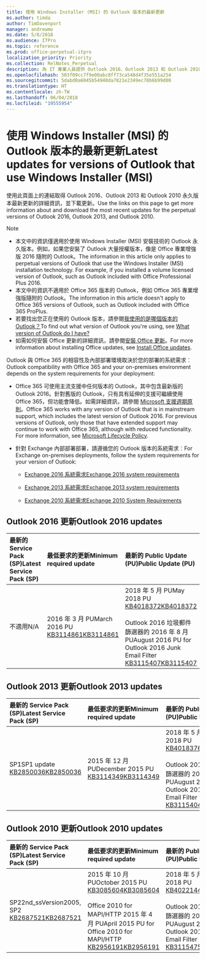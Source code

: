 ```yaml
---
title: 使用 Windows Installer (MSI) 的 Outlook 版本的最新更新
ms.author: timda
author: TimDavenport
manager: andrewmo
ms.date: 5/8/2018
ms.audience: ITPro
ms.topic: reference
ms.prod: office-perpetual-itpro
localization_priority: Priority
ms.collection: RelNotes_Perpetual
description: 為 IT 專業人員提供 Outlook 2016、Outlook 2013 和 Outlook 2010 永久版本的最新更新資訊連結
ms.openlocfilehash: 503f09cc7f9e00abc8ff73ca548d4f35e551a254
ms.sourcegitcommit: 5dabd0a6045b54940da7821e2349ec78b6b99d00
ms.translationtype: HT
ms.contentlocale: zh-TW
ms.lasthandoff: 06/04/2018
ms.locfileid: "19555954"
---
```

# <a name="latest-updates-for-versions-of-outlook-that-use-windows-installer-msi"></a><span data-ttu-id="e4e93-103">使用 Windows Installer (MSI) 的 Outlook 版本的最新更新</span><span class="sxs-lookup"><span data-stu-id="e4e93-103">Latest updates for versions of Outlook that use Windows Installer (MSI)</span></span>

<span data-ttu-id="e4e93-104">使用此頁面上的連結取得 Outlook 2016、Outlook 2013 和 Outlook 2010 永久版本最新更新的詳細資訊，並下載更新。</span><span class="sxs-lookup"><span data-stu-id="e4e93-104">Use the links on this page to get more information about and download the most recent updates for the perpetual versions of Outlook 2016, Outlook 2013, and Outlook 2010.</span></span>
  
> [!NOTE]
> - <span data-ttu-id="e4e93-p101">本文中的資訊僅適用於使用 Windows Installer (MSI) 安裝技術的 Outlook 永久版本。例如，如果您安裝了 Outlook 大量授權版本，像是 Office 專業增強版 2016 隨附的 Outlook。</span><span class="sxs-lookup"><span data-stu-id="e4e93-p101">The information in this article only applies to perpetual versions of Outlook that use the Windows Installer (MSI) installation technology. For example, if you installed a volume licensed version of Outlook, such as Outlook included with Office Professional Plus 2016.</span></span>
> - <span data-ttu-id="e4e93-107">本文中的資訊不適用於 Office 365 版本的 Outlook，例如 Office 365 專業增強版隨附的 Outlook。</span><span class="sxs-lookup"><span data-stu-id="e4e93-107">The information in this article doesn't apply to Office 365 versions of Outlook, such as Outlook included with Office 365 ProPlus.</span></span>
> - <span data-ttu-id="e4e93-108">若要找出您正在使用的 Outlook 版本，請參閱[我使用的是哪個版本的 Outlook？](https://support.office.com/article/b3a9568c-edb5-42b9-9825-d48d82b2257c)</span><span class="sxs-lookup"><span data-stu-id="e4e93-108">To find out what version of Outlook you're using, see [What version of Outlook do I have?](https://support.office.com/article/b3a9568c-edb5-42b9-9825-d48d82b2257c)</span></span>
> - <span data-ttu-id="e4e93-109">如需如何安裝 Office 更新的詳細資訊，請參閱[安裝 Office 更新](https://support.office.com/article/2ab296f3-7f03-43a2-8e50-46de917611c5)。</span><span class="sxs-lookup"><span data-stu-id="e4e93-109">For more information about installing Office updates, see [Install Office updates](https://support.office.com/article/2ab296f3-7f03-43a2-8e50-46de917611c5).</span></span> 
  
<span data-ttu-id="e4e93-110">Outlook 與 Office 365 的相容性及內部部署環境取決於您的部署的系統需求︰</span><span class="sxs-lookup"><span data-stu-id="e4e93-110">Outlook compatibility with Office 365 and your on-premises environment depends on the system requirements for your deployment:</span></span>
  
- <span data-ttu-id="e4e93-p102">Office 365 可使用主流支援中任何版本的 Outlook，其中包含最新版的 Outlook 2016。針對舊版的 Outlook，只有具有延伸的支援可繼續使用 Office 365，但功能會降低。如需詳細資訊，請參閱 [Microsoft 支援週期原則](https://support.microsoft.com/lifecycle)。</span><span class="sxs-lookup"><span data-stu-id="e4e93-p102">Office 365 works with any version of Outlook that is in mainstream support, which includes the latest version of Outlook 2016. For previous versions of Outlook, only those that have extended support may continue to work with Office 365, although with reduced functionality. For more information, see [Microsoft Lifecycle Policy](https://support.microsoft.com/lifecycle).</span></span>
    
- <span data-ttu-id="e4e93-114">針對 Exchange 內部部署部署，請遵循您的 Outlook 版本的系統需求︰</span><span class="sxs-lookup"><span data-stu-id="e4e93-114">For Exchange on-premises deployments, follow the system requirements for your version of Outlook:</span></span>
    
  - [<span data-ttu-id="e4e93-115">Exchange 2016 系統需求</span><span class="sxs-lookup"><span data-stu-id="e4e93-115">Exchange 2016 system requirements</span></span>](https://technet.microsoft.com/zh-TW/library/aa996719.aspx)
    
  - [<span data-ttu-id="e4e93-116">Exchange 2013 系統需求</span><span class="sxs-lookup"><span data-stu-id="e4e93-116">Exchange 2013 system requirements</span></span>](https://technet.microsoft.com/zh-TW/library/aa996719%28v=exchg.150%29.aspx)
    
  - [<span data-ttu-id="e4e93-117">Exchange 2010 系統需求</span><span class="sxs-lookup"><span data-stu-id="e4e93-117">Exchange 2010 System Requirements</span></span>](https://technet.microsoft.com/zh-TW/library/aa996719%28v=exchg.141%29.aspx)

   
## <a name="outlook-2016-updates"></a><span data-ttu-id="e4e93-118">Outlook 2016 更新</span><span class="sxs-lookup"><span data-stu-id="e4e93-118">Outlook 2016 updates</span></span>

|<span data-ttu-id="e4e93-119">**最新的 Service Pack (SP)**</span><span class="sxs-lookup"><span data-stu-id="e4e93-119">**Latest Service Pack (SP)**</span></span>|<span data-ttu-id="e4e93-120">**最低要求的更新**</span><span class="sxs-lookup"><span data-stu-id="e4e93-120">**Minimum required update**</span></span>|<span data-ttu-id="e4e93-121">**最新的 Public Update (PU)**</span><span class="sxs-lookup"><span data-stu-id="e4e93-121">**Public Update (PU)**</span></span>|
|:-----|:-----|:-----|
|<span data-ttu-id="e4e93-122">不適用</span><span class="sxs-lookup"><span data-stu-id="e4e93-122">N/A</span></span>  <br/> |<span data-ttu-id="e4e93-123">2016 年 3 月 PU</span><span class="sxs-lookup"><span data-stu-id="e4e93-123">March 2016 PU</span></span> <br/>[<span data-ttu-id="e4e93-124">KB3114861</span><span class="sxs-lookup"><span data-stu-id="e4e93-124">KB3114861</span></span>](https://support.microsoft.com/help/3114861) <br/> |<span data-ttu-id="e4e93-125">2018 年 5 月 PU</span><span class="sxs-lookup"><span data-stu-id="e4e93-125">May 2018 PU</span></span> <br/>[<span data-ttu-id="e4e93-126">KB4018372</span><span class="sxs-lookup"><span data-stu-id="e4e93-126">KB4018372</span></span>](https://support.microsoft.com/zh-TW/help/4018372) <br/><br/> <span data-ttu-id="e4e93-127">Outlook 2016 垃圾郵件篩選器的 2016 年 8 月 PU</span><span class="sxs-lookup"><span data-stu-id="e4e93-127">August 2016 PU for Outlook 2016 Junk Email Filter</span></span>  <br/>[<span data-ttu-id="e4e93-128">KB3115407</span><span class="sxs-lookup"><span data-stu-id="e4e93-128">KB3115407</span></span>](https://support.microsoft.com/help/3115407) <br/> |
   
## <a name="outlook-2013-updates"></a><span data-ttu-id="e4e93-129">Outlook 2013 更新</span><span class="sxs-lookup"><span data-stu-id="e4e93-129">Outlook 2013 updates</span></span>

|<span data-ttu-id="e4e93-130">**最新的 Service Pack (SP)**</span><span class="sxs-lookup"><span data-stu-id="e4e93-130">**Latest Service Pack (SP)**</span></span>|<span data-ttu-id="e4e93-131">**最低要求的更新**</span><span class="sxs-lookup"><span data-stu-id="e4e93-131">**Minimum required update**</span></span>|<span data-ttu-id="e4e93-132">**最新的 Public Update (PU)**</span><span class="sxs-lookup"><span data-stu-id="e4e93-132">**Public Update (PU)**</span></span>|
|:-----|:-----|:-----|
|<span data-ttu-id="e4e93-133">SP1</span><span class="sxs-lookup"><span data-stu-id="e4e93-133">SP1 update</span></span>  <br/>[<span data-ttu-id="e4e93-134">KB2850036</span><span class="sxs-lookup"><span data-stu-id="e4e93-134">KB2850036</span></span>](https://go.microsoft.com/fwlink/p/?LinkId=512538) <br/> |<span data-ttu-id="e4e93-135">2015 年 12 月 PU</span><span class="sxs-lookup"><span data-stu-id="e4e93-135">December 2015 PU</span></span> <br/>[<span data-ttu-id="e4e93-136">KB3114349</span><span class="sxs-lookup"><span data-stu-id="e4e93-136">KB3114349</span></span>](https://support.microsoft.com/kb/3114349) <br/> |<span data-ttu-id="e4e93-137">2018 年 5 月 PU</span><span class="sxs-lookup"><span data-stu-id="e4e93-137">May 2018 PU</span></span> <br/>[<span data-ttu-id="e4e93-138">KB4018376</span><span class="sxs-lookup"><span data-stu-id="e4e93-138">KB4018376</span></span>](https://support.microsoft.com/zh-TW/help/4018376) <br/><br/>  <span data-ttu-id="e4e93-139">Outlook 2013 垃圾郵件篩選器的 2016 年 8 月 PU</span><span class="sxs-lookup"><span data-stu-id="e4e93-139">August 2016 PU for Outlook 2013 Junk Email Filter</span></span> <br/> [<span data-ttu-id="e4e93-140">KB3115404</span><span class="sxs-lookup"><span data-stu-id="e4e93-140">KB3115404</span></span>](https://support.microsoft.com/kb/3115404) <br/> |
   
## <a name="outlook-2010-updates"></a><span data-ttu-id="e4e93-141">Outlook 2010 更新</span><span class="sxs-lookup"><span data-stu-id="e4e93-141">Outlook 2010 updates</span></span>

|<span data-ttu-id="e4e93-142">**最新的 Service Pack (SP)**</span><span class="sxs-lookup"><span data-stu-id="e4e93-142">**Latest Service Pack (SP)**</span></span>|<span data-ttu-id="e4e93-143">**最低要求的更新**</span><span class="sxs-lookup"><span data-stu-id="e4e93-143">**Minimum required update**</span></span>|<span data-ttu-id="e4e93-144">**最新的 Public Update (PU)**</span><span class="sxs-lookup"><span data-stu-id="e4e93-144">**Public Update (PU)**</span></span>|
|:-----|:-----|:-----|
|<span data-ttu-id="e4e93-145">SP2</span><span class="sxs-lookup"><span data-stu-id="e4e93-145">2nd_ssVersion2005, SP2</span></span> <br/>[<span data-ttu-id="e4e93-146">KB2687521</span><span class="sxs-lookup"><span data-stu-id="e4e93-146">KB2687521</span></span>](https://go.microsoft.com/fwlink/p/?LinkId=512542) <br/> |<span data-ttu-id="e4e93-147">2015 年 10 月 PU</span><span class="sxs-lookup"><span data-stu-id="e4e93-147">October 2015 PU</span></span> <br/> [<span data-ttu-id="e4e93-148">KB3085604</span><span class="sxs-lookup"><span data-stu-id="e4e93-148">KB3085604</span></span>](https://support.microsoft.com/kb/3085604) <br/><br/>  <span data-ttu-id="e4e93-149">Office 2010 for MAPI/HTTP 2015 年 4 月 PU</span><span class="sxs-lookup"><span data-stu-id="e4e93-149">April 2015 PU for Office 2010 for MAPI/HTTP</span></span> <br/> [<span data-ttu-id="e4e93-150">KB2956191</span><span class="sxs-lookup"><span data-stu-id="e4e93-150">KB2956191</span></span>](https://support.microsoft.com/zh-TW/help/2956191/april-14-2015-update-for-office-2010-kb2956191) <br/> |<span data-ttu-id="e4e93-151">2018 年 5 月 PU</span><span class="sxs-lookup"><span data-stu-id="e4e93-151">May 2018 PU</span></span> <br/>[<span data-ttu-id="e4e93-152">KB4022144</span><span class="sxs-lookup"><span data-stu-id="e4e93-152">KB4022144</span></span>](https://support.microsoft.com/zh-TW/help/4022144) <br/><br/>  <span data-ttu-id="e4e93-153">Outlook 2010 垃圾郵件篩選器的 2016 年 8 月 PU</span><span class="sxs-lookup"><span data-stu-id="e4e93-153">August 2016 PU for Outlook 2010 Junk Email Filter</span></span> <br/> [<span data-ttu-id="e4e93-154">KB3115475</span><span class="sxs-lookup"><span data-stu-id="e4e93-154">KB3115475</span></span>](https://support.microsoft.com/kb/3115475) <br/> |
   


